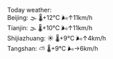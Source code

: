 Today weather:  
Beijing: 🌫  🌡️+12°C 🌬️↑11km/h  
Tianjin: 🌫  🌡️+10°C 🌬️↑11km/h  
Shijiazhuang: ☀️   🌡️+9°C 🌬️↑4km/h  
Tangshan: ⛅️  🌡️+9°C 🌬️→6km/h  
